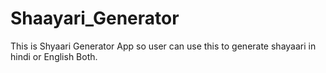 # Shaayari_Generator
This is Shyaari Generator App so user can use this to generate shayaari in hindi or English Both.

